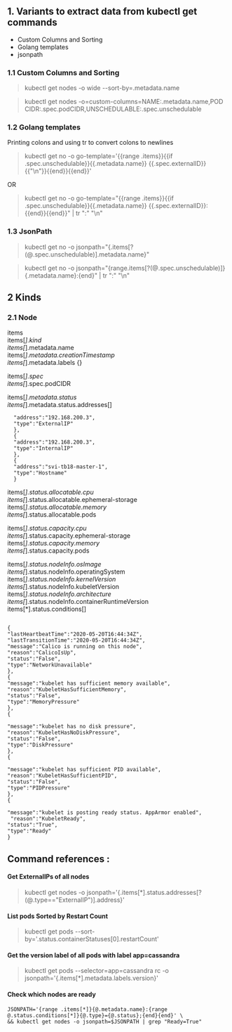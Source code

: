 
## 1. Variants to extract data from kubectl get commands

  * Custom Columns and Sorting
  * Golang templates
  * jsonpath

### 1.1 Custom Columns and Sorting  


  > kubectl get nodes -o wide --sort-by=.metadata.name  

  > kubectl get nodes -o=custom-columns=NAME:.metadata.name,POD CIDR:.spec.podCIDR,UNSCHEDULABLE:.spec.unschedulable  
 

### 1.2 Golang templates  

Printing colons and using tr to convert colons to newlines   

 > kubectl get no -o go-template='{{range .items}}{{if .spec.unschedulable}}{{.metadata.name}} {{.spec.externalID}}{{"\n"}}{{end}}{{end}}'  
 
 OR  
 > kubectl get no -o go-template="{{range .items}}{{if .spec.unschedulable}}{{.metadata.name}} {{.spec.externalID}}:{{end}}{{end}}" | tr ":" "\n"  


### 1.3 JsonPath  

 > kubectl get no -o jsonpath="{.items[?(@.spec.unschedulable)].metadata.name}"  

 > kubectl get no -o jsonpath="{range.items[?(@.spec.unschedulable)]}{.metadata.name}:{end}" | tr ":" "\n"  


## 2 Kinds  


### 2.1 Node   

 items  
 items[*].kind  
 items[*].metadata.name  
 items[*].metadata.creationTimestamp  
 items[*].metadata.labels {}  

 items[*].spec  
 items[*].spec.podCIDR  

 items[*].metadata.status  
 items[*].metadata.status.addresses[]  
  ```  {  
    "address":"192.168.200.3",  
    "type":"ExternalIP"  
    },  
    {  
    "address":"192.168.200.3",  
    "type":"InternalIP"  
    },  
    {  
    "address":"svi-tb18-master-1",  
    "type":"Hostname"  
    }  
```
items[*].status.allocatable.cpu  
items[*].status.allocatable.ephemeral-storage  
items[*].status.allocatable.memory  
items[*].status.allocatable.pods  


items[*].status.capacity.cpu  
items[*].status.capacity.ephemeral-storage  
items[*].status.capacity.memory  
items[*].status.capacity.pods  


items[*].status.nodeInfo.osImage  
items[*].status.nodeInfo.operatingSystem  
items[*].status.nodeInfo.kernelVersion  
items[*].status.nodeInfo.kubeletVersion  
items[*].status.nodeInfo.architecture  
items[*].status.nodeInfo.containerRuntimeVersion    
items[*].status.conditions[]  
   ```

{  
"lastHeartbeatTime":"2020-05-20T16:44:34Z",  
"lastTransitionTime":"2020-05-20T16:44:34Z",  
"message":"Calico is running on this node",  
"reason":"CalicoIsUp",  
"status":"False",  
"type":"NetworkUnavailable"  
},  
{    
"message":"kubelet has sufficient memory available",  
"reason":"KubeletHasSufficientMemory",  
"status":"False",  
"type":"MemoryPressure"  
},  
{  
 
"message":"kubelet has no disk pressure",  
"reason":"KubeletHasNoDiskPressure",  
"status":"False",  
"type":"DiskPressure"  
},  
{  
 
"message":"kubelet has sufficient PID available",  
"reason":"KubeletHasSufficientPID",  
"status":"False",  
"type":"PIDPressure"  
},  
  {  
 
   "message":"kubelet is posting ready status. AppArmor enabled",  
    "reason":"KubeletReady",  
   "status":"True",  
   "type":"Ready"  
  }  
```

## Command references :

#### Get ExternalIPs of all nodes  
 >  kubectl get nodes -o jsonpath='{.items[*].status.addresses[?(@.type=="ExternalIP")].address}'  
 
#### List pods Sorted by Restart Count  
 >  kubectl get pods --sort-by='.status.containerStatuses[0].restartCount'  

#### Get the version label of all pods with label app=cassandra  
 >  kubectl get pods --selector=app=cassandra rc -o jsonpath='{.items[*].metadata.labels.version}'  
 
#### Check which nodes are ready  

 ``` 
 JSONPATH='{range .items[*]}{@.metadata.name}:{range @.status.conditions[*]}{@.type}={@.status};{end}{end}' \  
 && kubectl get nodes -o jsonpath=$JSONPATH | grep "Ready=True"
 ```
